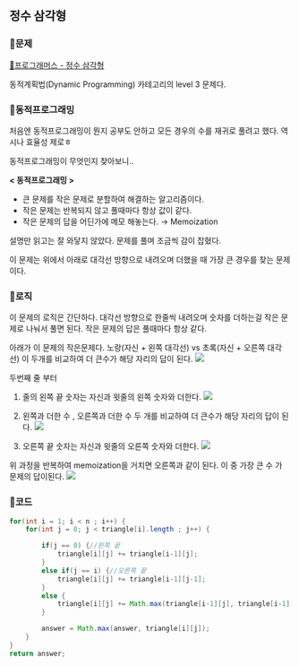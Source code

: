 ## 정수 삼각형
### 🔺문제
[📃프로그래머스 - 정수 삼각형](https://programmers.co.kr/learn/courses/30/lessons/43105)

동적계획법(Dynamic Programming) 카테고리의 level 3 문제다. 

### 🔺동적프로그래밍
처음엔 동적프로그래밍이 뭔지 공부도 안하고 모든 경우의 수를 재귀로 풀려고 했다.
역시나 효율성 제로ㅎ

동적프로그래밍이 무엇인지 찾아보니..

**< 동적프로그래밍 >**
- 큰 문제를 작은 문제로 분할하여 해결하는 알고리즘이다.
- 작은 문제는 반복되지 않고 풀때마다 항상 값이 같다.
- 작은 문제의 답을 어딘가에 메모 해놓는다. → Memoization

설명만 읽고는 잘 와닿지 않았다. 문제를 풀며 조금씩 감이 잡혔다.

이 문제는 위에서 아래로 대각선 방향으로 내려오며 더했을 때 가장 큰 경우를 찾는 문제이다.



### 🔺로직
이 문제의 로직은 간단하다.
대각선 방향으로 한줄씩 내려오며 숫자를 더하는걸 작은 문제로 나눠서 풀면 된다.
작은 문제의 답은 풀때마다 항상 같다.



아래가 이 문제의 작은문제다.
노랑(자신 + 왼쪽 대각선) vs 초록(자신 + 오른쪽 대각선)
이 두개를 비교하여 더 큰수가 해당 자리의 답이 된다. 
![](https://images.velog.io/images/co_ol/post/aa4b766c-b312-4ab1-aaed-d8bd3ce7fc38/image.png)


두번째 줄 부터
1. 줄의 왼쪽 끝 숫자는 자신과 윗줄의 왼쪽 숫자와 더한다.
![](https://images.velog.io/images/co_ol/post/a263c9ed-ed1b-44a7-8d3f-5dde5e4150d0/image.png)

2. 왼쪽과 더한 수 , 오른쪽과 더한 수 두 개를 비교하여 더 큰수가 해당 자리의 답이 된다. 
![](https://images.velog.io/images/co_ol/post/aa4b766c-b312-4ab1-aaed-d8bd3ce7fc38/image.png)

3. 오른쪽 끝 숫자는 자신과 윗줄의 오른쪽 숫자와 더한다. 
![](https://images.velog.io/images/co_ol/post/a648a377-70d8-4e1d-9e10-3e9fb49b3604/image.png)



위 과정을 반복하여 memoization을 거치면 오른쪽과 같이 된다.
이 중 가장 큰 수 가 문제의 답이된다. 
![](https://images.velog.io/images/co_ol/post/5dfca397-f293-4807-970b-5af6dc79d9d7/image.png)



### 🔺코드
```java
for(int i = 1; i < n ; i++) {
	for(int j = 0; j < triangle[i].length ; j++) {

		if(j == 0) {//왼쪽 끝
			triangle[i][j] += triangle[i-1][j];
		}
		else if(j == i) {//오른쪽 끝
			triangle[i][j] += triangle[i-1][j-1];
		}
		else {
			triangle[i][j] += Math.max(triangle[i-1][j], triangle[i-1][j-1]);
		}

		answer = Math.max(answer, triangle[i][j]);
	}
}
return answer;
```

